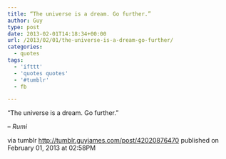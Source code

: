 ```yaml
---
title: “The universe is a dream. Go further.”
author: Guy
type: post
date: 2013-02-01T14:18:34+00:00
url: /2013/02/01/the-universe-is-a-dream-go-further/
categories:
  - quotes
tags:
  - 'ifttt'
  - 'quotes quotes'
  - '#tumblr'
  - fb

---
```

“The universe is a dream. Go further.”

&#8211;  _Rumi_

via tumblr http://tumblr.guyjames.com/post/42020876470 published on February 01, 2013 at 02:58PM
